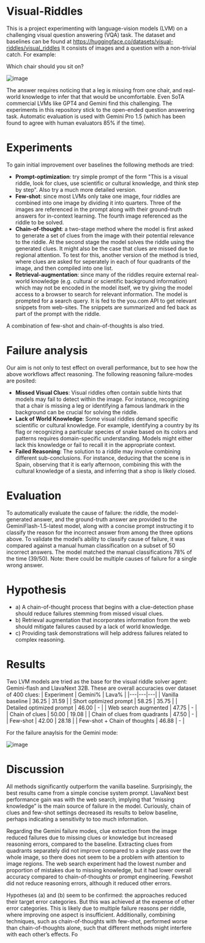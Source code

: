 # Visual-Riddles
This is a project experimenting with language-vision models (LVM) on a challenging visual question answering (VQA) task.
The dataset and baselines can be found at https://huggingface.co/datasets/visual-riddles/visual_riddles
It consists of images and a question with a non-trivial catch. For example:


Which chair should you sit on?


![image](https://github.com/user-attachments/assets/e78c36dd-07ed-411f-ad2e-f5562a9061aa)


The answer requires noticing that a leg is missing from one chair, and real-world knowledge to infer that that would be uncomfortable.
Even SoTA commercial LVMs like GPT4 and Gemini find this challenging.
The experiments in this repository stick to the open-ended question answering task.
Automatic evaluation is used with Gemini Pro 1.5 (which has been found to agree with human evaluators 85% if the time).

# Experiments
To gain initial improvement over baselines the following methods are tried:
- **Prompt-optimization**: try simple prompt of the form "This is a visual riddle, look for clues, use scientific or cultural knowledge, and think step by step". Also try a much more detailed version.
- **Few-shot**: since most LVMs only take one image, four riddles are combined into one image by dividing it into quarters. Three of the images are referenced in the prompt along with their ground-truth answers for in-context learning. The fourth image referenced as the riddle to be solved.
- **Chain-of-thought**: a two-stage method where the model is first asked to generate a set of clues from the image with their potential relevance to the riddle. At the second stage the model solves the riddle using the generated clues. It might also be the case that clues are missed due to regional attention. To test for this, another version of the method is tried, where clues are asked for seperately in each of four quadrants of the image, and then compiled into one list.
- **Retrieval-augmentation**: since many of the riddles require external real-world knowledge (e.g. cultural or scientific background information) which may not be encoded in the model itself, we try giving the model access to a browser to search for relevant information. The model is prompted for a search query. It is fed to the you.com API to get relevant snippets from web-sites. The snippets are summarized and fed back as part of the prompt with the riddle. 

A combination of few-shot and chain-of-thoughts is also tried.

# Failure analysis
Our aim is not only to test effect on overall performance, but to see how the above workflows affect reasoning. The following reasoning failure-modes are posited:
- **Missed Visual Clues**: Visual riddles often contain subtle hints that models may fail to detect
within the image. For instance, recognizing that a
chair is missing a leg or identifying a famous landmark in the background can be crucial for solving
the riddle.
- **Lack of World Knowledge**: Some visual riddles
demand specific scientific or cultural knowledge.
For example, identifying a country by its flag or recognizing a particular species of snake based on its
colors and patterns requires domain-specific understanding. Models might either lack this knowledge
or fail to recall it in the appropriate context.
- **Failed Reasoning**: The solution to a riddle may
involve combining different sub-conclusions. For instance,
deducing that the scene is in Spain, observing that
it is early afternoon, combining this with the cultural knowledge of a siesta, and inferring that a shop is likely closed.

# Evaluation
To automatically evaluate the cause of failure: the riddle, the model-generated answer, and the ground-truth answer are provided to the GeminiFlash-1.5-latest model, along with a concise
prompt instructing it to classify the reason for the incorrect answer from among the three options above.
To validate the model’s ability to classify cause
of failure, it was compared against a manual human
classification on a subset of 50 incorrect answers.
The model matched the manual classifications 78%
of the time (39/50).
Note: there could be multiple causes of failure for a single wrong answer.

# Hypothesis
- a) A chain-of-thought process that begins with a clue-detection phase should reduce failures
stemming from missed visual clues.
- b) Retrieval augmentation that incorporates information from
the web should mitigate failures caused by a lack of
world knowledge.
- c) Providing task demonstrations will help address failures related to complex
reasoning.

# Results
Two LVM models are tried as the base for the visual riddle solver agent: Gemini-flash and LlavaNext 32B.
These are overall accuracies over dataset of 400 clues:
| Experiment | Gemini% | Lava% |
|---|---|---|
| Vanilla baseline              | 36.25 | 31.59 |
| Short optimized prompt        | 58.25 | 35.75 |
| Detailed optimized prompt     | 46.00 |   -   |
| Web search augmented          | 47.75 |   -   |
| Chain of clues                | 50.00 | 19.08 |
| Chain of clues from quadrants | 47.50 |   -   |
| Few-shot                      | 42.00 | 28.18 |
| Few-shot + Chain of thoughts  | 46.88 |   -   |

For the failure anaylsis for the Gemini mode:

![image](https://github.com/user-attachments/assets/69bf6bb9-fc2b-4cf0-ad91-5b6edfb1d063)

# Discussion

All methods significantly outperform
the vanilla baseline. Surprisingly, the best results came from
a simple concise system prompt.
LlavaNext best performance gain was with the web
search, implying that “missing knowledge” is the
main source of failure in the model. Curiously, chain of clues and few-shot settings decreased its results
to below baseline, perhaps indicating a sensitivity
to too much information.


Regarding the Gemini failure modes,
clue extraction from the image reduced failures
due to missing clues or knowledge but increased
reasoning errors, compared to the baseline. Extracting clues from quadrants separately did not improve
compared to a single pass over the whole image, so there does not seem to be a problem with attention to image regions.
The web search experiment had the lowest number
and proportion of mistakes due to missing knowledge, but it had lower overall accuracy compared
to chain-of-thoughts or prompt engineering. Fewshot did not reduce reasoning errors, although it
reduced other errors. 


Hypotheses (a) and (b) seem to be
confirmed: the approaches reduced their target error categories. But this was achieved at the expense of other error categories. This is likely due to
multiple failure reasons per riddle, where improving one aspect is insufficient. Additionally, combining techniques, such as chain-of-thoughts with
few-shot, performed worse than chain-of-thoughts
alone, such that different methods might interfere
with each other’s effects. 
Fo

